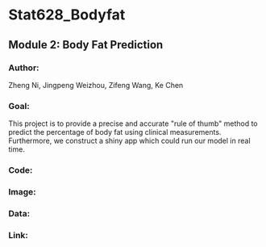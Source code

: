 # Stat628_Bodyfat
## Module 2: Body Fat Prediction 

### Author: 
Zheng Ni, Jingpeng Weizhou, Zifeng Wang, Ke Chen

### Goal:
This project is to provide a precise and accurate "rule of thumb" method to predict the percentage of body fat using clinical measurements. Furthermore, we construct a shiny app which could run our model in real time.

### Code:


### Image:

### Data:

### Link:

